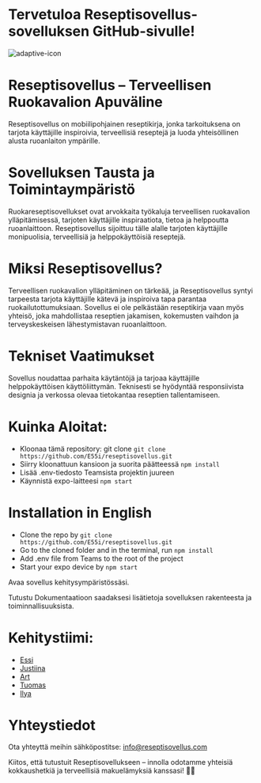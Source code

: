 
# Tervetuloa Reseptisovellus-sovelluksen GitHub-sivulle! 


![adaptive-icon](https://github.com/E55i/reseptisovellus/assets/114296942/2b486ff1-ba7c-4010-b779-dd0310dae44c)


# Reseptisovellus – Terveellisen Ruokavalion Apuväline

Reseptisovellus on mobiilipohjainen reseptikirja, jonka tarkoituksena on tarjota käyttäjille inspiroivia, terveellisiä reseptejä ja luoda yhteisöllinen alusta ruoanlaiton ympärille.

# Sovelluksen Tausta ja Toimintaympäristö

Ruokareseptisovellukset ovat arvokkaita työkaluja terveellisen ruokavalion ylläpitämisessä, tarjoten käyttäjille inspiraatiota, tietoa ja helppoutta ruoanlaittoon. Reseptisovellus sijoittuu tälle alalle tarjoten käyttäjille monipuolisia, terveellisiä ja helppokäyttöisiä reseptejä.

# Miksi Reseptisovellus?

Terveellisen ruokavalion ylläpitäminen on tärkeää, ja Reseptisovellus syntyi tarpeesta tarjota käyttäjille kätevä ja inspiroiva tapa parantaa ruokailutottumuksiaan. Sovellus ei ole pelkästään reseptikirja vaan myös yhteisö, joka mahdollistaa reseptien jakamisen, kokemusten vaihdon ja terveyskeskeisen lähestymistavan ruoanlaittoon.

# Tekniset Vaatimukset

Sovellus noudattaa parhaita käytäntöjä ja tarjoaa käyttäjille helppokäyttöisen käyttöliittymän. Teknisesti se hyödyntää responsiivista designia ja verkossa olevaa tietokantaa reseptien tallentamiseen.

# Kuinka Aloitat:

- Kloonaa tämä repository: git clone `git clone https://github.com/E55i/reseptisovellus.git`
- Siirry kloonattuun kansioon ja suorita päätteessä `npm install`
- Lisää .env-tiedosto Teamsista projektin juureen
- Käynnistä expo-laitteesi `npm start`

# Installation in English
- Clone the repo by `git clone https://github.com/E55i/reseptisovellus.git`
- Go to the cloned folder and in the terminal, run `npm install`
- Add .env file from Teams to the root of the project
- Start your expo device by `npm start`

Avaa sovellus kehitysympäristössäsi.

Tutustu Dokumentaatioon saadaksesi lisätietoja sovelluksen rakenteesta ja toiminnallisuuksista.

# Kehitystiimi:
- [Essi](https://github.com/E55i)
- [Justiina](https://github.com/justiina)
- [Art](https://github.com/Cerveku)
- [Tuomas](https://github.com/TuomasJurvansuu)
- [Ilya](https://github.com/Apasov49)

# Yhteystiedot
Ota yhteyttä meihin sähköpostitse: info@reseptisovellus.com

Kiitos, että tutustuit Reseptisovellukseen – innolla odotamme yhteisiä kokkaushetkiä ja terveellisiä makuelämyksiä kanssasi! 🍲✨
